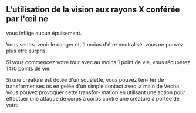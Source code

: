 ## L'utilisation de la vision aux rayons X conférée par l'œil ne

vous inflige aucun épuisement.

Vous sentez venir le danger et, à moins d'être neutralisé,
vous ne pouvez plus être surpris.

Si vous commencez votre tour avec au moins 1 point de
vie, vous récupérez 1410 points de vie.

Si une créature est dotée d'un squelette, vous pouvez ten-
ter de transformer ses os en gelée d'un simple contact avec
la main de Vecna. Vous pouvez provoquer cette transfor-
mation en utilisant une action pour effectuer une attaque
de corps à corps contre une créature à portée de votre
